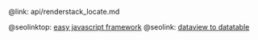 @link: api/renderstack_locate.md

@seolinktop: [easy javascript framework](https://webix.com)
@seolink: [dataview to datatable](https://webix.com/widget/dataview/)